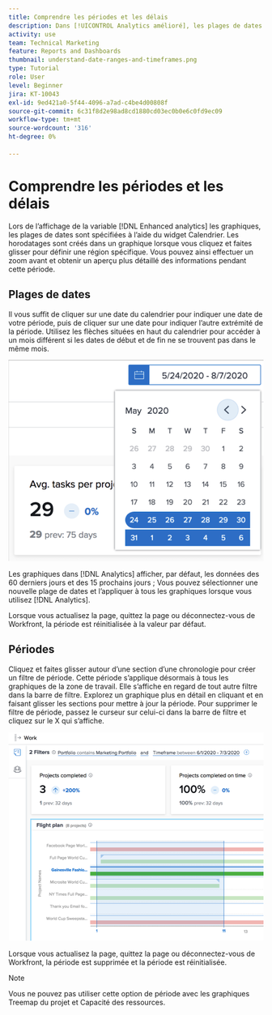 ```yaml
---
title: Comprendre les périodes et les délais
description: Dans [!UICONTROL Analytics amélioré], les plages de dates sont spécifiées à l’aide du widget Calendrier. Les horodatages sont créés dans un graphique.
activity: use
team: Technical Marketing
feature: Reports and Dashboards
thumbnail: understand-date-ranges-and-timeframes.png
type: Tutorial
role: User
level: Beginner
jira: KT-10043
exl-id: 9ed421a0-5f44-4096-a7ad-c4be4d00808f
source-git-commit: 6c31f8d2e98ad8cd1880cd03ec0b0e6c0fd9ec09
workflow-type: tm+mt
source-wordcount: '316'
ht-degree: 0%

---
```


# Comprendre les périodes et les délais

Lors de l’affichage de la variable [!DNL Enhanced analytics] les graphiques, les plages de dates sont spécifiées à l’aide du widget Calendrier. Les horodatages sont créés dans un graphique lorsque vous cliquez et faites glisser pour définir une région spécifique. Vous pouvez ainsi effectuer un zoom avant et obtenir un aperçu plus détaillé des informations pendant cette période.

## Plages de dates

Il vous suffit de cliquer sur une date du calendrier pour indiquer une date de votre période, puis de cliquer sur une date pour indiquer l’autre extrémité de la période. Utilisez les flèches situées en haut du calendrier pour accéder à un mois différent si les dates de début et de fin ne se trouvent pas dans le même mois.

![Image de sélection d’une période à l’aide du widget Calendrier](assets/section-1-3.png)

Les graphiques dans [!DNL Analytics] afficher, par défaut, les données des 60 derniers jours et des 15 prochains jours ; Vous pouvez sélectionner une nouvelle plage de dates et l’appliquer à tous les graphiques lorsque vous utilisez [!DNL Analytics].

Lorsque vous actualisez la page, quittez la page ou déconnectez-vous de Workfront, la période est réinitialisée à la valeur par défaut.

## Périodes

Cliquez et faites glisser autour d’une section d’une chronologie pour créer un filtre de période. Cette période s’applique désormais à tous les graphiques de la zone de travail. Elle s’affiche en regard de tout autre filtre dans la barre de filtre. Explorez un graphique plus en détail en cliquant et en faisant glisser les sections pour mettre à jour la période. Pour supprimer le filtre de période, passez le curseur sur celui-ci dans la barre de filtre et cliquez sur le X qui s’affiche.

![Image permettant de sélectionner une période à l’aide des opérations de clic et de glisser](assets/section-1-4.png)

Lorsque vous actualisez la page, quittez la page ou déconnectez-vous de Workfront, la période est supprimée et la période est réinitialisée.

>[!NOTE]
>
>Vous ne pouvez pas utiliser cette option de période avec les graphiques Treemap du projet et Capacité des ressources.
